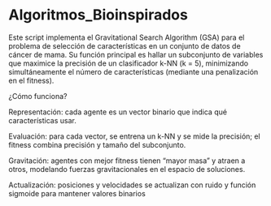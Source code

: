 # Algoritmos_Bioinspirados

Este script implementa el Gravitational Search Algorithm (GSA) para el problema de selección de características en un conjunto de datos de cáncer de mama. Su función principal es hallar un subconjunto de variables que maximice la precisión de un clasificador k-NN (k = 5), minimizando simultáneamente el número de características (mediante una penalización en el fitness).

¿Cómo funciona?

Representación: cada agente es un vector binario que indica qué características usar.

Evaluación: para cada vector, se entrena un k-NN y se mide la precisión; el fitness combina precisión y tamaño del subconjunto.

Gravitación: agentes con mejor fitness tienen “mayor masa” y atraen a otros, modelando fuerzas gravitacionales en el espacio de soluciones.

Actualización: posiciones y velocidades se actualizan con ruido y función sigmoide para mantener valores binarios
